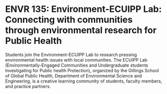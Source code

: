 # ENVR 135: Environment-ECUIPP Lab: Connecting with communities through environmental research for Public Health

Students join the Environment-ECUIPP Lab to research pressing environmental health issues with local communities. The ECUIPP Lab (Environmentally-Engaged Communities and Undergraduate students Investigating for Public health Protection), organized by the Gillings School of Global Public Health, Department of Environmental Science and Engineering, is a creative learning community of students, faculty members, and practice partners.